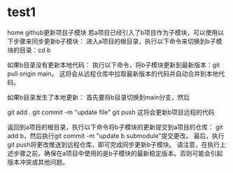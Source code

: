 # test1
home
github更新项目子模块
若a项目已经引入了b项目作为子模块，可以使用以下步骤来同步更新b子模块：
进入a项目的根目录，执行以下命令来切换到b子模块的目录：cd b

如果b目录没有更新本地代码：
执行以下命令，将b子模块更新到最新版本：git pull origin main。
这将会从远程仓库中拉取最新版本的代码并自动合并到本地代码。

如果b目录发生了本地更新：
首先要将b目录切换到main分支，然后

git add .
git commit -m "update file"
git push
这将会更新b项目远程的代码

返回到a项目的根目录，执行以下命令将b子模块的更新提交到a项目的仓库：
git add b，然后执行git commit -m "update b submodule"提交更改。
最后，执行git push将更改推送到远程仓库，即可完成同步更新b子模块。
请注意，在执行上述步骤之前，确保在a项目中使用的是b子模块的最新稳定版本。否则可能会引起版本冲突或其他问题。
